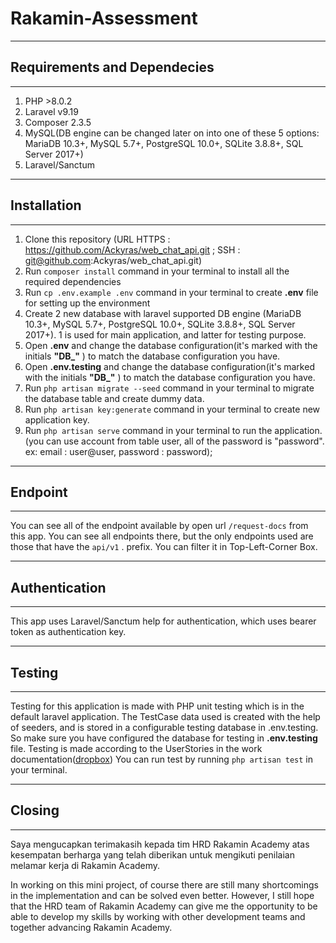 # Rakamin-Assessment

---

## Requirements and Dependecies

---

1. PHP >8.0.2
2. Laravel v9.19
3. Composer 2.3.5
4. MySQL(DB engine can be changed later on into one of these 5 options: MariaDB 10.3+, MySQL 5.7+, PostgreSQL 10.0+, SQLite 3.8.8+, SQL Server 2017+)
5. Laravel/Sanctum

---

## Installation

---

1. Clone this repository (URL HTTPS : https://github.com/Ackyras/web_chat_api.git ; SSH : git@github.com:Ackyras/web_chat_api.git)
2. Run `composer install` command in your terminal to install all the required dependencies
3. Run `cp .env.example .env` command in your terminal to create **.env** file for setting up the environment
4. Create 2 new database with laravel supported DB engine (MariaDB 10.3+, MySQL 5.7+, PostgreSQL 10.0+, SQLite 3.8.8+, SQL Server 2017+). 1 is used for main application, and latter for testing purpose.
5. Open **.env** and change the database configuration(it's marked with the initials **"DB\_"** ) to match the database configuration you have.
6. Open **.env.testing** and change the database configuration(it's marked with the initials **"DB\_"** ) to match the database configuration you have.
7. Run `php artisan migrate --seed` command in your terminal to migrate the database table and create dummy data.
8. Run `php artisan key:generate` command in your terminal to create new application key.
9. Run `php artisan serve` command in your terminal to run the application. (you can use account from table user, all of the password is "password". ex: email : user@user, password : password);

---

## Endpoint

---

You can see all of the endpoint available by open url `/request-docs` from this app. You can see all endpoints there, but the only endpoints used are those that have the `api/v1` . prefix. You can filter it in Top-Left-Corner Box.

---

## Authentication

---

This app uses Laravel/Sanctum help for authentication, which uses bearer token as authentication key.

---

## Testing

---

Testing for this application is made with PHP unit testing which is in the default laravel application. The TestCase data used is created with the help of seeders, and is stored in a configurable testing database in .env.testing. So make sure you have configured the database for testing in **.env.testing** file.
Testing is made according to the UserStories in the work documentation([dropbox](https://www.dropbox.com/scl/fi/zqd7up1r67n47ursck8ip/Simple-Chat-API.paper?dl=0&rlkey=npv4sm71g0rcjmdazlspbjjni))
You can run test by running `php artisan test` in your terminal.

---

## Closing

---

Saya mengucapkan terimakasih kepada tim HRD Rakamin Academy atas kesempatan berharga yang telah diberikan untuk mengikuti penilaian melamar kerja di Rakamin Academy.

In working on this mini project, of course there are still many shortcomings in the implementation and can be solved even better. However, I still hope that the HRD team of Rakamin Academy can give me the opportunity to be able to develop my skills by working with other development teams and together advancing Rakamin Academy.

